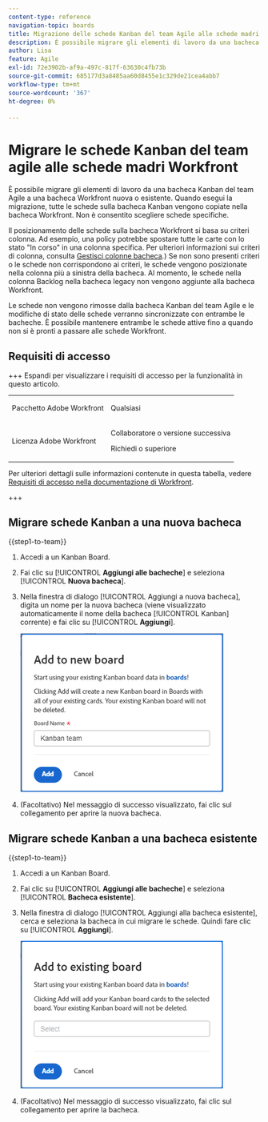 ```yaml
---
content-type: reference
navigation-topic: boards
title: Migrazione delle schede Kanban del team Agile alle schede madri Workfront
description: È possibile migrare gli elementi di lavoro da una bacheca Kanban del team Agile a una bacheca Workfront nuova o esistente.
author: Lisa
feature: Agile
exl-id: 72e3902b-af9a-497c-817f-63630c4fb73b
source-git-commit: 685177d3a8485aa60d8455e1c329de21cea4abb7
workflow-type: tm+mt
source-wordcount: '367'
ht-degree: 0%

---
```


# Migrare le schede Kanban del team agile alle schede madri Workfront

È possibile migrare gli elementi di lavoro da una bacheca Kanban del team Agile a una bacheca Workfront nuova o esistente. Quando esegui la migrazione, tutte le schede sulla bacheca Kanban vengono copiate nella bacheca Workfront. Non è consentito scegliere schede specifiche.

Il posizionamento delle schede sulla bacheca Workfront si basa su criteri colonna. Ad esempio, una policy potrebbe spostare tutte le carte con lo stato &quot;In corso&quot; in una colonna specifica. Per ulteriori informazioni sui criteri di colonna, consulta [Gestisci colonne bacheca](/help/quicksilver/agile/get-started-with-boards/manage-board-columns.md).) Se non sono presenti criteri o le schede non corrispondono ai criteri, le schede vengono posizionate nella colonna più a sinistra della bacheca. Al momento, le schede nella colonna Backlog nella bacheca legacy non vengono aggiunte alla bacheca Workfront.

Le schede non vengono rimosse dalla bacheca Kanban del team Agile e le modifiche di stato delle schede verranno sincronizzate con entrambe le bacheche. È possibile mantenere entrambe le schede attive fino a quando non si è pronti a passare alle schede Workfront.

## Requisiti di accesso

+++ Espandi per visualizzare i requisiti di accesso per la funzionalità in questo articolo.

<table style="table-layout:auto"> 
 <col> 
 <col> 
 <tbody> 
  <tr> 
   <td role="rowheader">Pacchetto Adobe Workfront</td> 
   <td> <p>Qualsiasi</p> </td> 
  </tr> 
  <tr> 
   <td role="rowheader">Licenza Adobe Workfront</td> 
   <td> 
   <p>Collaboratore o versione successiva</p> 
   <p>Richiedi o superiore</p>
   </td> 
  </tr> 
 </tbody> 
</table>

Per ulteriori dettagli sulle informazioni contenute in questa tabella, vedere [Requisiti di accesso nella documentazione di Workfront](/help/quicksilver/administration-and-setup/add-users/access-levels-and-object-permissions/access-level-requirements-in-documentation.md).

+++

## Migrare schede Kanban a una nuova bacheca

{{step1-to-team}}

1. Accedi a un Kanban Board.
1. Fai clic su [!UICONTROL **Aggiungi alle bacheche**] e seleziona [!UICONTROL **Nuova bacheca**].
1. Nella finestra di dialogo [!UICONTROL Aggiungi a nuova bacheca], digita un nome per la nuova bacheca (viene visualizzato automaticamente il nome della bacheca [!UICONTROL Kanban] corrente) e fai clic su [!UICONTROL **Aggiungi**].

   ![Aggiungi schede Kanban a una nuova bacheca](assets/add-kanban-cards-to-new-board-dialog.png)

1. (Facoltativo) Nel messaggio di successo visualizzato, fai clic sul collegamento per aprire la nuova bacheca.

## Migrare schede Kanban a una bacheca esistente

{{step1-to-team}}

1. Accedi a un Kanban Board.
1. Fai clic su [!UICONTROL **Aggiungi alle bacheche**] e seleziona [!UICONTROL **Bacheca esistente**].
1. Nella finestra di dialogo [!UICONTROL Aggiungi alla bacheca esistente], cerca e seleziona la bacheca in cui migrare le schede. Quindi fare clic su [!UICONTROL **Aggiungi**].

   ![Aggiungi schede Kanban alla bacheca esistente](assets/add-kanban-cards-to-existing-board-dialog.png)

1. (Facoltativo) Nel messaggio di successo visualizzato, fai clic sul collegamento per aprire la bacheca.
